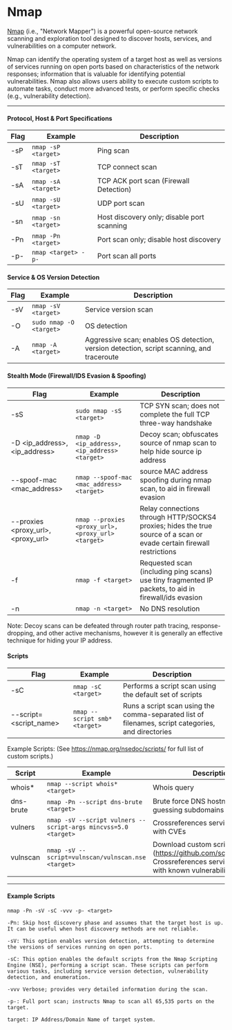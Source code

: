 # Nmap

[Nmap](https://nmap.org/) (i.e., "Network Mapper") is a powerful open-source network scanning and exploration tool designed to discover hosts, services, and vulnerabilities on a computer network.

Nmap can identify the operating system of a target host as well as versions of services running on open ports based on characteristics of the network responses; information that is valuable for identifying potential vulnerabilities.
Nmap also allows users ability to execute custom scripts to automate tasks, conduct more advanced tests, or perform specific checks (e.g., vulnerability detection).

<hr>

#### Protocol, Host & Port Specifications 
| Flag | Example | Description |
| - | - | - |
| -sP | `nmap -sP <target>` | Ping scan |
| -sT | `nmap -sT <target>` | TCP connect scan |
| -sA | `nmap -sA <target>` | TCP ACK port scan (Firewall Detection) |
| -sU | `nmap -sU <target>` | UDP port scan |
| -sn | `nmap -sn <target>` | Host discovery only; disable port scanning |
| -Pn | `nmap -Pn <target>` | Port scan only; disable host discovery |
| -p- | `nmap <target> -p- ` | Port scan all ports |


#### Service & OS Version Detection
| Flag | Example | Description |
| - | - | - |
| -sV | `nmap -sV <target>` | Service version scan | 
| -O | `sudo nmap -O <target>` | OS detection | 
| -A | `nmap -A <target>` | Aggressive scan; enables OS detection, version detection, script scanning, and traceroute | 


#### Stealth Mode (Firewall/IDS Evasion & Spoofing)

| Flag | Example | Description |
| - | - | - |
| -sS | `sudo nmap -sS <target>` | TCP SYN scan; does not complete the full TCP three-way handshake |
| -D <ip_address>,<ip_address>| `nmap -D <ip_address>,<ip_address> <target>` | Decoy scan; obfuscates source of nmap scan to help hide source ip address | 
| --spoof-mac <mac_address> | `nmap --spoof-mac <mac_address> <target>` | source MAC address spoofing during nmap scan, to aid in firewall evasion |
| --proxies <proxy_url>,<proxy_url> | `nmap --proxies <proxy_url>,<proxy_url> <target>` | Relay connections through HTTP/SOCKS4 proxies; hides the true source of a scan or evade certain firewall restrictions |
| -f | `nmap -f <target>` | Requested scan (including ping scans) use tiny fragmented IP packets, to aid in firewall/ids evasion
| -n | `nmap -n <target>` | No DNS resolution |

Note: Decoy scans can be defeated through router path tracing, response-dropping, and other active mechanisms, however it is generally an effective technique for hiding your IP address.

#### Scripts
| Flag | Example | Description |
| - | - | - |
| -sC | `nmap -sC <target>` | Performs a script scan using the default set of scripts |
| --script=<script_name> | `nmap --script smb* <target>` | Runs a script scan using the comma-separated list of filenames, script categories, and directories |

Example Scripts: 
(See https://nmap.org/nsedoc/scripts/ for full list of custom scripts.)

| Script | Example | Description | 
| - | - | - |
| whois* |  `nmap --script whois* <target>` | Whois query |
| dns-brute | `nmap -Pn --script dns-brute <target>` | Brute force DNS hostnames guessing subdomains |
| vulners | `nmap -sV --script vulners --script-args mincvss=5.0 <target>` | Crossreferences service versions with CVEs |
| vulnscan | `nmap -sV --script=vulnscan/vulnscan.nse <target>` | Download custom script (https://github.com/scipag/vulscan); Crossreferences service versions with known vulnerabilities | 

<hr> 

#### Example Scripts 

```
nmap -Pn -sV -sC -vvv -p- <target>

-Pn: Skip host discovery phase and assumes that the target host is up. It can be useful when host discovery methods are not reliable.

-sV: This option enables version detection, attempting to determine the versions of services running on open ports.

-sC: This option enables the default scripts from the Nmap Scripting Engine (NSE), performing a script scan. These scripts can perform various tasks, including service version detection, vulnerability detection, and enumeration.

-vvv Verbose; provides very detailed information during the scan.

-p-: Full port scan; instructs Nmap to scan all 65,535 ports on the target. 

target: IP Address/Domain Name of target system.
```
